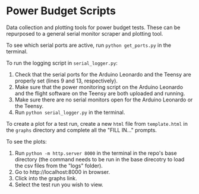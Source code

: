 # Power Budget Scripts

Data collection and plotting tools for power budget tests. These can be repurposed to a general serial monitor scraper and plotting tool.

To see which serial ports are active, run `python get_ports.py` in the terminal.

To run the logging script in `serial_logger.py`:
1. Check that the serial ports for the Arduino Leonardo and the Teensy are properly set (lines 9 and 13, respectively).
2. Make sure that the power monitoring script on the Arduino Leonardo and the flight software on the Teensy are both uploaded and running.
3. Make sure there are no serial monitors open for the Arduino Leonardo or the Teensy.
4. Run `python serial_logger.py` in the terminal.

To create a plot for a test run, create a new `html` file from `template.html` in the `graphs` directory and complete all the "FILL IN..." prompts.

To see the plots:
1. Run `python -m http.server 8000` in the terminal in the repo's base directory (the command needs to be run in the base direcotry to load the csv files from the "logs" folder).
2. Go to http://localhost:8000 in browser.
3. Click into the graphs link.
4. Select the test run you wish to view.
